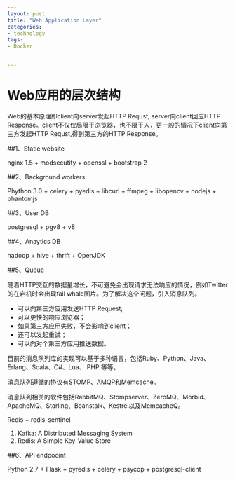 ```yaml
---
layout: post
title: "Web Application Layer"
categories:
- technology  
tags:
- Docker


---
```


# Web应用的层次结构  

Web的基本原理即client向server发起HTTP Requst, server向client回应HTTP Response。client不仅仅局限于浏览器，也不限于人，更一般的情况下client向第三方发起HTTP Requst,得到第三方的HTTP Response。

##1、Static website

nginx 1.5 + modsecutity + openssl + bootstrap 2

##2、Background workers  

Phython 3.0 + celery + pyedis + libcurl + ffmpeg + libopencv + nodejs + phantomjs

##3、User DB  

postgresql + pgv8 + v8  

##4、Anaytics DB  

hadoop + hive + thrift + OpenJDK  

##5、Queue  

随着HTTP交互的数据量增长，不可避免会出现请求无法响应的情况，例如Twitter的在宕机时会出现fail whale图片。为了解决这个问题，引入消息队列。  
* 可以向第三方应用发送HTTP Request;  
* 可以更快的响应浏览器；  
* 如果第三方应用失败，不会影响到client；  
* 还可以发起重试；  
* 可以向对个第三方应用推送数据。  

目前的消息队列库的实现可以基于多种语言，包括Ruby、Python、Java、Erlang、Scala、C#、Lua、 PHP 等等。  

消息队列遵循的协议有STOMP、AMQP和Memcache。  
	
消息队列相关的软件包括RabbitMQ、Stompserver、ZeroMQ、Morbid、ApacheMQ、Starling、Beanstalk、Kestrel以及MemcacheQ。  

Redis + redis-sentinel

1.	Kafka: A Distributed Messaging System
2.	Redis: A Simple Key-Value Store

##6、API endpooint  

Python 2.7 + Flask + pyredis + celery + psycop + postgresql-client
